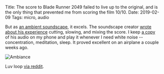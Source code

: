 Title: The score to Blade Runner 2049 failed to live up to the original, and is the only thing that prevented me from scoring the film 10/10.
Date: 2019-02-09
Tags: micro, audio

But as [an ambient soundscape](https://www.youtube.com/watch?v=zY6Jot9FwV8), it excels. The soundscape creator [wrote about his experience](https://ryanmatejka.blogspot.com/2018/08/why-and-how-i-created-another-blade.html) cutting, slowing, and mixing the score. I keep [a copy](https://drive.google.com/drive/folders/1_Wdxag74G2IczleObBWxL1A1JbL_smuB) of his audio on my phone and play it whenever I need white noise -- concentration, meditation, sleep. It proved excellent on an airplane a couple weeks ago. 

![Ambiance](/media/images/blade_runner_2049-loop.gif)

Luv loop [via reddit](https://www.reddit.com/r/perfectloops/comments/7k4j1o/multitasking_blade_runner_2049l/).
